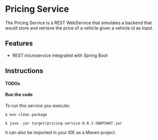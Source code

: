 # Pricing Service

The Pricing Service is a REST WebService that simulates a backend that
would store and retrieve the price of a vehicle given a vehicle id as
input.


## Features

- REST microservice integrated with Spring Boot

## Instructions

#### TODOs

#### Run the code

To run this service you execute:

```
$ mvn clean package
```

```
$ java -jar target/pricing-service-0.0.1-SNAPSHOT.jar
```

It can also be imported in your IDE as a Maven project.
